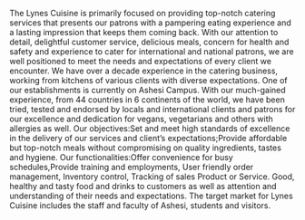 The Lynes Cuisine is primarily focused on providing top-notch catering services that
presents our patrons with a pampering eating experience and a lasting impression that keeps
them coming back. With our attention to detail, delightful customer service, delicious meals,
concern for health and safety and experience to cater for international and national patrons, we
are well positioned to meet the needs and expectations of every client we encounter.
We have over a decade experience in the catering business, working from kitchens of
various clients with diverse expectations. One of our establishments is currently on Ashesi
Campus. With our much-gained experience, from 44 countries in 6 continents of the world, we
have been tried, tested and endorsed by locals and international clients and patrons for our
excellence and dedication for vegans, vegetarians and others with allergies as well. Our objectives:Set and meet high standards of excellence in the delivery of our services and client’s
expectations;Provide affordable but top-notch meals without compromising on quality ingredients,
tastes and hygiene. Our functionalities:Offer convenience for busy schedules,Provide training and employments, User friendly order management, Inventory control, Tracking of sales
Product or Service.
Good, healthy and tasty food and drinks to customers as well as attention and
understanding of their needs and expectations. The target market for Lynes Cuisine includes the staff and faculty of Ashesi, students and
visitors.
